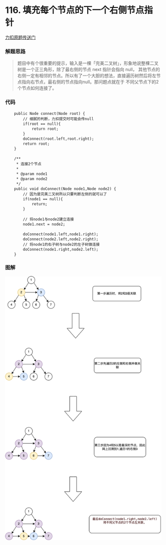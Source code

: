 # 116. 填充每个节点的下一个右侧节点指针

[力扣原题传送门](https://leetcode-cn.com/problems/populating-next-right-pointers-in-each-node/)


### 解题思路
> 题目中有个很重要的提示，输入是一棵「完美二叉树」，形象地说整棵二叉树是一个正三角形，除了最右侧的节点 next 指针会指向 null，
> 其他节点的右侧一定有相邻的节点。所以有了一个大胆的想法，直接遍历树然后将左节点指向右节点，最右侧的节点指向null。那问题点就在于
> 不同父节点下的2个节点如何连接了。


### 代码

```
    public Node connect(Node root) {
        // 细腻的判断，力扣提交时可能会传null
        if(root == null){
            return root;
        }
        doConnect(root.left,root.right);
        return root;
    }

    /**
     * 连接2个节点
     *
     * @param node1
     * @param node2
     */
    public void doConnect(Node node1,Node node2) {
        // 因为是完美二叉树所以只要判断左侧的就可以了
        if(node1 == null){
            return;
        }
        
        // 将node1与node2建立连接
        node1.next = node2;
        
        doConnect(node1.left,node1.right);
        doConnect(node2.left,node2.right);
        // 将node1的右子树与node2的左子树做连接
        doConnect(node1.right,node2.left);
    }
```


### 图解
<img src="./resources/116图解.png" style="margin: 0 auto; width: 600px;" />
